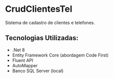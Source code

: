 # CrudClientesTel
Sistema de cadastro de clientes e telefones.

## Tecnologias Utilizadas:

- .Net 8
- Entity Framework Core (abordagem Code First)
- Fluent API
- AutoMapper
- Banco SQL Server (local)
